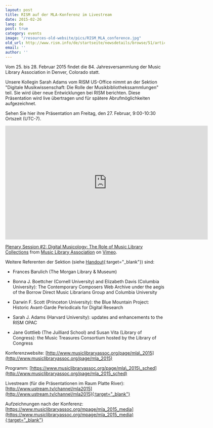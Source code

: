 ```yaml
---
layout: post
title: RISM auf der MLA-Konferenz im Livestream
date: 2015-02-26
lang: de
post: true
category: events
image: "/resources-old-website/pics/RISM_MLA_conference.jpg"
old_url: http://www.rism.info/de/startseite/newsdetails/browse/51/article/64/rism-at-the-mla-conference-live-stream.html
email: ''
author: ''
---
```


Vom 25. bis 28. Februar 2015 findet die 84. Jahresversammlung der Music Library Association in Denver, Colorado statt.

Unsere Kollegin Sarah Adams vom RISM US-Office nimmt an der Sektion "Digitale Musikwissenschaft: Die Rolle der Musikbibliothekssammlungen" teil. Sie wird über neue Entwicklungen bei RISM berichten. Diese Präsentation wird live übertragen und für spätere Abrufmöglichkeiten aufgezeichnet.

Sehen Sie hier ihre Präsentation am Freitag, den 27. Februar, 9:00-10:30 Ortszeit (UTC-7).

<iframe src="https://player.vimeo.com/video/121137945" width="640" height="360" frameborder="0" allow="autoplay; fullscreen; picture-in-picture" allowfullscreen></iframe>
<p><a href="https://vimeo.com/121137945">Plenary Session #2: Digital Musicology: The Role of Music Library Collections</a> from <a href="https://vimeo.com/musiclibraryassoc">Music Library Association</a> on <a href="https://vimeo.com">Vimeo</a>.</p>

Weitere Referenten der Sektion (siehe [Handout](http://c.ymcdn.com/sites/www.musiclibraryassoc.org/resource/resmgr/MLA_2015/MLA_2015_digital_humanities_.pdf){:target="_blank"}) sind:

- Frances Barulich (The Morgan Library & Museum)

- Bonna J. Boettcher (Cornell University) and Elizabeth Davis (Columbia University): The Contemporary Composers Web Archive under the aegis of the Borrow Direct Music Librarians Group and Columbia University

- Darwin F. Scott (Princeton University): the Blue Mountain Project: Historic Avant-Garde Periodicals for Digital Research

- Sarah J. Adams (Harvard University): updates and enhancements to the RISM OPAC

- Jane Gottlieb (The Juilliard School) and Susan Vita (Library of Congress): the Music Treasures Consortium hosted by the Library of Congress


Konferenzwebsite: [http://www.musiclibraryassoc.org/page/mla\_2015](http://www.musiclibraryassoc.org/page/mla_2015)

Programm: [https://www.musiclibraryassoc.org/page/mla\_2015\_sched](http://www.musiclibraryassoc.org/page/mla_2015_sched)


Livestream (für die Präsentationen im Raum Platte River): [http://www.ustream.tv/channel/mla2015](http://www.ustream.tv/channel/mla2015){:target="_blank"}


Aufzeichnungen nach der Konferenz: [https://www.musiclibraryassoc.org/mpage/mla_2015_media](https://www.musiclibraryassoc.org/mpage/mla_2015_media){:target="_blank"}
